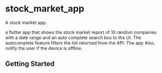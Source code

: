 # stock_market_app

A stock market app.

a flutter app that shows the stock market report of 10 random
companies with a date range and an auto complete search box to the UI. The autocomplete feature
filters the list returned from the API. The app Also, notify the user if the device is offline.

## Getting Started
